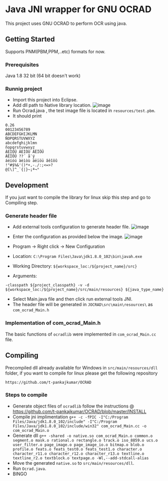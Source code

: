 # Java JNI wrapper for GNU OCRAD
This project uses GNU OCRAD to perform OCR using java.

## Getting Started
Supports PNM(PBM,PPM,..etc) formats for now.

### Prerequisites
Java 1.8 32 bit (64 bit doesn't work)

### Runnig project
* Import this project into Eclipse.
* Add dll path to Native library location.
  ![image](https://user-images.githubusercontent.com/8513424/43042833-0b2ead16-8da4-11e8-97aa-f0d5040b2c7e.png)
* Run Ocrad.java , the test image file is located in `resources/test.pbm`.
* It should print

```
0.26
00123456789
ABCDEFGHIJKLMN
ÑOPQRSTUVWXYZ
abcdefghijklmn
ñopqrstuvwxyz
ÁÉÍÓÚ ÀÈÌÒÙ ÄËÏÖÜ
ÂÊÎÔÛ ??´ å¨ý
áéíóú àèìòù äëïöü âêîôû
!"#$%&'()*+,-./:;<=>?
@[\]^_`{|}~¡ª¬°
```

## Development
If you just want to compile the library for linux skip this step and go to Compiling step.
### Generate header file
* Add external tools configuration to generate header file.
  ![image](https://user-images.githubusercontent.com/8513424/43042947-3515a9ac-8da6-11e8-8866-b3a20440e164.png)
  
* Enter the configuration as provided below the image.
  ![image](https://user-images.githubusercontent.com/8513424/43043076-91be24b6-8da8-11e8-9410-53cd05dac1d9.png)
* Program -> Right click -> New Configuration
* Location: `C:\Program Files\Java\jdk1.8.0_102\bin\javah.exe`
* Working Directory: `${workspace_loc:/${project_name}/src}`
* Arguments: 

`-classpath ${project_classpath} -v -d ${workspace_loc:/${project_name}/src/main/resources} ${java_type_name}`
* Select Main.java file and then click run external tools JNI.
* The header file will be generated in `JOCRAD\src\main\resources\` as `com_ocrad_Main.h`

### Implementation of com_ocrad_Main.h
The basic functions of `ocradlib` were implemented in `com_ocrad_Main.cc` file.

## Compiling 
Precompiled dll already available for Windows in `src/main/resources/dll` folder, if you want to compile for linux please get the following repository 
```
https://github.com/t-pankajkumar/OCRAD
```
### Steps to compile
* Generate object files of `ocradlib` follow the instructions @ https://github.com/t-pankajkumar/OCRAD/blob/master/INSTALL 
* Compile jni implimentation
  `g++ -c -fPIC -I"C:/Program Files/Java/jdk1.8.0_102/include" -I"C:/Program Files/Java/jdk1.8.0_102/include/win32" com_ocrad_Main.cc -o com_ocrad_Main.o`
* Generate dll
  `g++ -shared -o native.so com_ocrad_Main.o common.o segment.o mask.o rational.o rectangle.o track.o iso_8859.o ucs.o user_filter.o page_image.o page_image_io.o bitmap.o blob.o profile.o feats.o feats_test0.o feats_test1.o character.o character_r11.o character_r12.o character_r13.o textline.o textline_r2.o textblock.o textpage.o -Wl,--add-stdcall-alias`
* Move the generated `native.so` to `src/main/resources/dll`.
* Run `Ocrad.java`.
* BINGO
